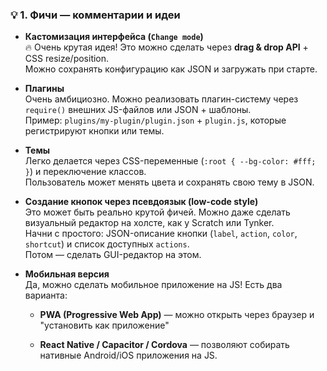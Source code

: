 ### 💡 1. **Фичи — комментарии и идеи**

- **Кастомизация интерфейса (`Change mode`)**  
    🔥 Очень крутая идея! Это можно сделать через **drag & drop API** + CSS resize/position.  
    Можно сохранять конфигурацию как JSON и загружать при старте.
    
- **Плагины**  
    Очень амбициозно. Можно реализовать плагин-систему через `require()` внешних JS-файлов или JSON + шаблоны.  
    Пример: `plugins/my-plugin/plugin.json` + `plugin.js`, которые регистрируют кнопки или темы.
    
- **Темы**  
    Легко делается через CSS-переменные (`:root { --bg-color: #fff; }`) и переключение классов.  
    Пользователь может менять цвета и сохранять свою тему в JSON.
    
- **Создание кнопок через псевдоязык (low-code style)**  
    Это может быть реально крутой фичей. Можно даже сделать визуальный редактор на холсте, как у Scratch или Tynker.  
    Начни с простого: JSON-описание кнопки (`label`, `action`, `color`, `shortcut`) и список доступных `actions`.  
    Потом — сделать GUI-редактор на этом.
    
- **Мобильная версия**  
    Да, можно сделать мобильное приложение на JS! Есть два варианта:
    
    - **PWA (Progressive Web App)** — можно открыть через браузер и "установить как приложение"
        
    - **React Native / Capacitor / Cordova** — позволяют собирать нативные Android/iOS приложения на JS.
        
    
